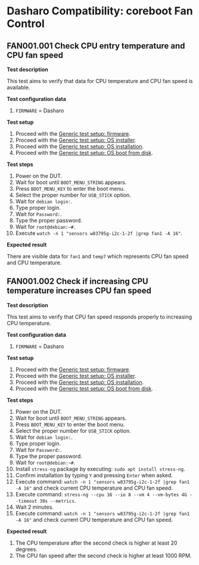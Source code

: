 # Dasharo Compatibility: coreboot Fan Control

## FAN001.001 Check CPU entry temperature and CPU fan speed

**Test description**

This test aims to verify that data for CPU temperature and CPU fan speed is
available.

**Test configuration data**

1. `FIRMWARE` = Dasharo

**Test setup**

1. Proceed with the
    [Generic test setup: firmware](../generic-test-setup.md#firmware).
1. Proceed with the
    [Generic test setup: OS installer](../generic-test-setup.md#os-installer).
1. Proceed with the
    [Generic test setup: OS installation](../generic-test-setup.md#os-installation).
1. Proceed with the
    [Generic test setup: OS boot from disk](../generic-test-setup.md#os-boot-from-disk).

**Test steps**

1. Power on the DUT.
1. Wait for boot until `BOOT_MENU_STRING` appears.
1. Press `BOOT_MENU_KEY` to enter the boot menu.
1. Select the proper number for `USB_STICK` option.
1. Wait for `debian login:`.
1. Type proper login.
1. Wait for `Password:`.
1. Type the proper password.
1. Wait for `root@debian:~#`.
1. Execute `watch -n 1 "sensors w83795g-i2c-1-2f |grep fan1 -A 16"`.

**Expected result**

There are visible data for `fan1` and `temp7` which represents CPU fan speed and
CPU temperature.

## FAN001.002 Check if increasing CPU temperature increases CPU fan speed

**Test description**

This test aims to verify that CPU fan speed responds properly to increasing CPU
temperature.

**Test configuration data**

1. `FIRMWARE` = Dasharo

**Test setup**

1. Proceed with the
    [Generic test setup: firmware](../generic-test-setup.md#firmware).
1. Proceed with the
    [Generic test setup: OS installer](../generic-test-setup.md#os-installer).
1. Proceed with the
    [Generic test setup: OS installation](../generic-test-setup.md#os-installation).
1. Proceed with the
    [Generic test setup: OS boot from disk](../generic-test-setup.md#os-boot-from-disk).

**Test steps**

1. Power on the DUT.
1. Wait for boot until `BOOT_MENU_STRING` appears.
1. Press `BOOT_MENU_KEY` to enter the boot menu.
1. Select the proper number for `USB_STICK` option.
1. Wait for `debian login:`.
1. Type proper login.
1. Wait for `Password:`.
1. Type the proper password.
1. Wait for `root@debian:~#`.
1. Install `stress-ng` package by executing: `sudo apt install stress-ng`.
1. Confirm installation by typing `Y` and pressing `Enter` when asked.
1. Execute command: `watch -n 1 "sensors w83795g-i2c-1-2f |grep fan1 -A 16"`
    and check current CPU temperature and CPU fan speed.
1. Execute command:
    `stress-ng --cpu 16 --io 8 --vm 4 --vm-bytes 4G --timeout 30s --metrics`.
1. Wait 2 minutes.
1. Execute command: `watch -n 1 "sensors w83795g-i2c-1-2f |grep fan1 -A 16"`
    and check current CPU temperature and CPU fan speed.

**Expected result**

1. The CPU temperature after the second check is higher at least 20 degrees.
1. The CPU fan speed after the second check is higher at least 1000 RPM.
